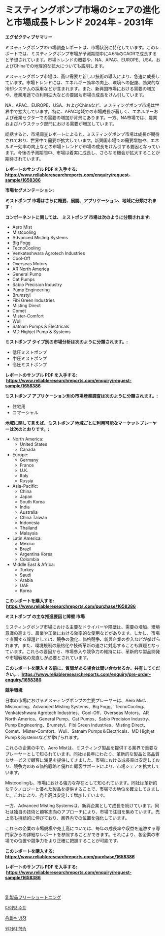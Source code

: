 <p><h1>ミスティングポンプ市場のシェアの進化と市場成長トレンド 2024年 - 2031年</h1></p><p><strong>エグゼクティブサマリー</strong></p>
<p><p>ミスティングポンプの市場調査レポートは、市場状況に特化しています。このレポートでは、ミスティングポンプ市場が予測期間中に4.6％のCAGRで成長すると予想されています。市場トレンドの概要や、NA、APAC、EUROPE、USA、およびChinaでの地理的な拡大についても説明します。</p><p>ミスティングポンプ市場は、高い需要と新しい技術の導入により、急速に成長しています。市場トレンドには、エネルギー効率の向上、環境への配慮、効果的な冷却システムの採用などが含まれます。また、新興国市場における需要の増加や、産業用途での利用拡大などの要因も市場の成長をけん引しています。</p><p>NA、APAC、EUROPE、USA、およびChinaなど、ミスティングポンプ市場は世界中で拡大しています。特に、APAC地域での市場成長が著しく、エネルギーおよび産業セクターでの需要の増加が背景にあります。一方、NA市場では、農業およびハウステック部門における需要が増加しています。</p><p>総括すると、市場調査レポートによると、ミスティングポンプ市場は成長が期待されており、世界中で需要が拡大しています。新興国市場での需要増加や、エネルギー効率の向上などの市場トレンドが市場の成長をけん引する要因となっています。今後の予測期間中、市場は着実に成長し、さらなる機会が拡大することが期待されています。</p></p>
<p><strong>レポートのサンプル PDF を入手する: <a href="https://www.reliableresearchreports.com/enquiry/request-sample/1658386">https://www.reliableresearchreports.com/enquiry/request-sample/1658386</a></strong></p>
<p><strong>市場セグメンテーション:</strong></p>
<p><strong> ミストポンプ 市場はさらに概要、展開、アプリケーション、地域に分類されます :</strong></p>
<p><strong>コンポーネントに関しては、 ミストポンプ 市場は次のように分類されます: &nbsp;</strong></p>
<p><ul><li>Aero Mist</li><li>Mistcooling</li><li>Advanced Misting Systems</li><li>Big Fogg</li><li>TecnoCooling</li><li>Venkateshwara Agrotech Industries</li><li>Cool-Off</li><li>Overseas Motors</li><li>AR North America</li><li>General Pump</li><li>Cat Pumps</li><li>Sabio Precision Industry</li><li>Pump Engineering</li><li>Brumstyl</li><li>Fibi Green Industries</li><li>Misting Direct</li><li>Comet</li><li>Mister-Comfort</li><li>Wuli</li><li>Satnam Pumps & Electricals</li><li>MD Highjet Pump & Systems</li></ul></p>
<p><strong> ミストポンプ タイプ別の市場分析は次のように分類されます。:</strong></p>
<p><ul><li>低圧ミストポンプ</li><li>中圧ミストポンプ</li><li>高圧ミストポンプ</li></ul></p>
<p><strong>レポートのサンプル PDF を入手する: &nbsp;<a href="https://www.reliableresearchreports.com/enquiry/request-sample/1658386">https://www.reliableresearchreports.com/enquiry/request-sample/1658386</a></strong></p>
<p><strong> ミストポンプ アプリケーション別の市場産業調査は次のように分類されます。:</strong></p>
<p><ul><li>住宅用</li><li>コマーシャル</li></ul></p>
<p><strong>地域に関して言えば、ミストポンプ 地域ごとに利用可能なマーケットプレーヤーは次のとおりです。:</strong></p>
<p><ul>
    <li>
        North America:
        <ul>
            <li>United States</li>
            <li>Canada</li>
        </ul>
    </li>
    <li>
        Europe:
        <ul>
            <li>Germany</li>
            <li>France</li>
            <li>U.K.</li>
            <li>Italy</li>
            <li>Russia</li>
        </ul>
    </li>
    <li>
        Asia-Pacific:
        <ul>
            <li>China</li>
            <li>Japan</li>
            <li>South Korea</li>
            <li>India</li>
            <li>Australia</li>
            <li>China Taiwan</li>
            <li>Indonesia</li>
            <li>Thailand</li>
            <li>Malaysia</li>
        </ul>
    </li>
    <li>
        Latin America:
        <ul>
            <li>Mexico</li>
            <li>Brazil</li>
            <li>Argentina Korea</li>
            <li>Colombia</li>
        </ul>
    </li>
    <li>
        Middle East & Africa:
        <ul>
            <li>Turkey</li>
            <li>Saudi</li>
            <li>Arabia</li>
            <li>UAE</li>
            <li>Korea</li>
        </ul>
    </li>
    </ul></p>
<p><strong>このレポートを購入する: &nbsp;<a href="https://www.reliableresearchreports.com/purchase/1658386">https://www.reliableresearchreports.com/purchase/1658386</a></strong></p>
<p><strong>ミストポンプ の主な推進要因と障壁 市場</strong></p>
<p><p>ミスティングポンプ市場における主要なドライバーや障壁は、需要の増加、環境意識の高まり、農業や工業における効率的な使用などがあります。しかし、市場で直面する課題としては、競争の激化、価格競争、新興企業の参入などが挙げられます。また、環境規制の厳格化や技術革新の速さに対応することも課題となっています。これらの要因から、市場参入や競争力の維持には、革新的な製品開発や市場戦略の見直しが必要とされています。</p></p>
<p><strong>このレポートを購入する前に、質問がある場合は問い合わせるか、共有してください。:&nbsp; <a href="https://www.reliableresearchreports.com/enquiry/pre-order-enquiry/1658386">https://www.reliableresearchreports.com/enquiry/pre-order-enquiry/1658386</a></strong></p>
<p><strong>競争環境</strong></p>
<p><p>日本の市場におけるミスティングポンプの主要プレーヤーは、Aero Mist、Mistcooling、Advanced Misting Systems、Big Fogg、TecnoCooling、Venkateshwara Agrotech Industries、Cool-Off、Overseas Motors、AR North America、General Pump、Cat Pumps、Sabio Precision Industry、Pump Engineering、Brumstyl、Fibi Green Industries、Misting Direct、Comet、Mister-Comfort、Wuli、Satnam Pumps＆Electricals、MD Highjet Pump＆Systemsなどが挙げられます。</p><p>これらの企業の中で、Aero Mistは、ミスティング製品を提供する業界で重要なプレーヤーとして知られています。同社は長年にわたり、革新的な製品と高品質なサービスで顧客に満足を提供してきました。市場における成長率は安定しており、競争力のある価格戦略と優れた顧客サポートにより、市場シェアを拡大しています。</p><p>Mistcoolingも、市場における強力な存在として知られています。同社は革新的なテクノロジーと優れた製品を提供することで、市場での地位を確立してきました。これにより、売上高は安定して増加しています。</p><p>一方、Advanced Misting Systemsは、新興企業として成長を続けています。同社は独自の技術と顧客志向のアプローチにより、市場で注目を集めています。売上高も持続的に伸びており、業界内での位置を強化しています。</p><p>これらの企業の市場規模や売上高については、毎年の成長率や収益を追跡する専門家からの詳細なレポートを参照することができます。それにより、各企業の市場での位置や競争力をより正確に把握することが可能です。</p></p>
<p><strong>このレポートを購入する: &nbsp; <a href="https://www.reliableresearchreports.com/purchase/1658386">https://www.reliableresearchreports.com/purchase/1658386</a></strong></p>
<p><strong>レポートのサンプル PDF を入手する: &nbsp;<a href="https://www.reliableresearchreports.com/enquiry/request-sample/1658386">https://www.reliableresearchreports.com/enquiry/request-sample/1658386</a></strong><strong></strong></p>
<p>&nbsp;</p>
<p><p><a href="https://medium.com/@rylanaufman56456/%E4%B9%B3%E8%A3%BD%E5%93%81%E4%B8%8D%E4%BD%BF%E7%94%A8%E3%81%AE%E3%82%B7%E3%83%A7%E3%83%BC%E3%83%88%E3%83%8B%E3%83%B3%E3%82%B0%E5%B8%82%E5%A0%B4%E3%81%AF-%E5%B8%82%E5%A0%B4%E3%82%B7%E3%82%A7%E3%82%A2-%E5%B8%82%E5%A0%B4%E3%83%88%E3%83%AC%E3%83%B3%E3%83%89-%E5%B8%82%E5%A0%B4%E6%88%90%E9%95%B7%E3%81%AB%E9%96%A2%E3%81%99%E3%82%8B%E6%83%85%E5%A0%B1%E3%82%92%E6%8F%90%E4%BE%9B%E3%81%97%E3%81%BE%E3%81%99-7fcee1d985fc">乳製品フリーショートニング</a></p><p><a href="https://medium.com/@avramcornescu20221/%EB%8B%A4%EC%9D%B4%EB%B9%99-%EC%88%98%ED%8A%B8-%EC%8B%9C%EC%9E%A5-%EA%B2%BD%EC%9F%81-%EB%B6%84%EC%84%9D-%EC%8B%9C%EC%9E%A5-%EB%8F%99%ED%96%A5-%EB%B0%8F-2031%EB%85%84%EA%B9%8C%EC%A7%80%EC%9D%98-%EC%98%88%EC%B8%A1-3d4575136b58">다이빙 수트</a></p><p><a href="https://github.com/RichardLueilwitz787/Market-Research-Report-List-1/blob/main/599134211544.md">음료수 냉장</a></p><p><a href="https://medium.com/@demarcuskuhlman/%EC%9B%90%EA%B2%A9-%ED%95%99%EC%8A%B5-%EC%8B%9C%EC%9E%A5-%EA%B2%BD%EC%9F%81-%EB%B6%84%EC%84%9D-%EC%8B%9C%EC%9E%A5-%EB%8F%99%ED%96%A5-%EB%B0%8F-2031%EB%85%84%EA%B9%8C%EC%A7%80%EC%9D%98-%EC%98%88%EC%B8%A1-0d53160c297f">원거리 학습</a></p></p>